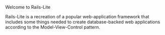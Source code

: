 Welcome to Rails-Lite

Rails-Lite is a recreation of a popular web-application framework that includes some things needed to create database-backed web applications according to the Model-View-Control pattern.
